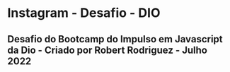 # Instagram - Desafio - DIO

## Desafio do Bootcamp do Impulso em Javascript da Dio - Criado por Robert Rodriguez - Julho 2022


